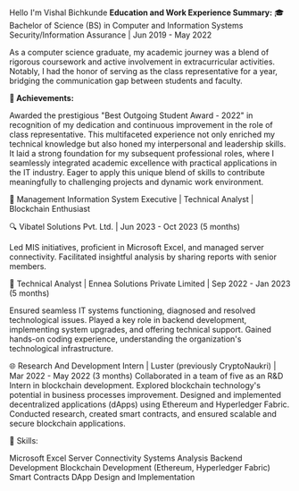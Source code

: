 Hello I'm Vishal Bichkunde
**Education and Work Experience Summary:**
🎓 Bachelor of Science (BS) in Computer and Information Systems Security/Information Assurance | Jun 2019 - May 2022

As a computer science graduate, my academic journey was a blend of rigorous coursework and active involvement in extracurricular activities. Notably, I had the honor of serving as the class representative for a year, bridging the communication gap between students and faculty.

**🌟 Achievements:**

Awarded the prestigious "Best Outgoing Student Award - 2022" in recognition of my dedication and continuous improvement in the role of class representative.
This multifaceted experience not only enriched my technical knowledge but also honed my interpersonal and leadership skills. It laid a strong foundation for my subsequent professional roles, where I seamlessly integrated academic excellence with practical applications in the IT industry. Eager to apply this unique blend of skills to contribute meaningfully to challenging projects and dynamic work environment.

🚀 Management Information System Executive | Technical Analyst | Blockchain Enthusiast

🔍 Vibatel Solutions Pvt. Ltd. | Jun 2023 - Oct 2023 (5 months)

Led MIS initiatives, proficient in Microsoft Excel, and managed server connectivity.
Facilitated insightful analysis by sharing reports with senior members.

🔧 Technical Analyst | Ennea Solutions Private Limited | Sep 2022 - Jan 2023 (5 months)

Ensured seamless IT systems functioning, diagnosed and resolved technological issues.
Played a key role in backend development, implementing system upgrades, and offering technical support.
Gained hands-on coding experience, understanding the organization's technological infrastructure.

🌐 Research And Development Intern | Luster (previously CryptoNaukri) | Mar 2022 - May 2022 (3 months)
Collaborated in a team of five as an R&D Intern in blockchain development.
Explored blockchain technology's potential in business processes improvement.
Designed and implemented decentralized applications (dApps) using Ethereum and Hyperledger Fabric.
Conducted research, created smart contracts, and ensured scalable and secure blockchain applications.

🔗 Skills:

Microsoft Excel
Server Connectivity
Systems Analysis
Backend Development
Blockchain Development (Ethereum, Hyperledger Fabric)
Smart Contracts
DApp Design and Implementation
